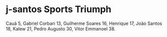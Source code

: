 # j-santos     Sports Triumph
Cauã 5, Gabriel Corbari 13, Guilherme Soares 16, Henrique 17, João Santos 18, Kalew 21, Pedro Augusto 30, Vitor Emmanoel 38.
